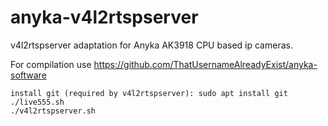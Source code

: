 # anyka-v4l2rtspserver
v4l2rtspserver adaptation for Anyka AK3918 CPU based ip cameras.

For compilation use https://github.com/ThatUsernameAlreadyExist/anyka-software

    install git (required by v4l2rtspserver): sudo apt install git
    ./live555.sh
    ./v4l2rtspserver.sh


